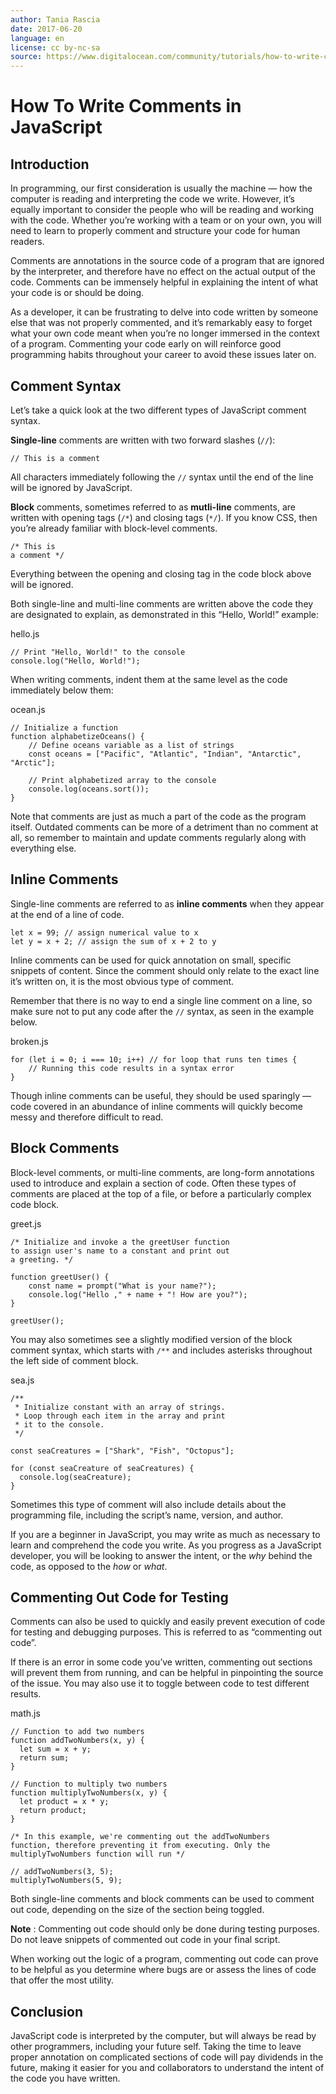 ```yaml
---
author: Tania Rascia
date: 2017-06-20
language: en
license: cc by-nc-sa
source: https://www.digitalocean.com/community/tutorials/how-to-write-comments-in-javascript
---
```


# How To Write Comments in JavaScript

## Introduction

In programming, our first consideration is usually the machine — how the computer is reading and interpreting the code we write. However, it’s equally important to consider the people who will be reading and working with the code. Whether you’re working with a team or on your own, you will need to learn to properly comment and structure your code for human readers.

Comments are annotations in the source code of a program that are ignored by the interpreter, and therefore have no effect on the actual output of the code. Comments can be immensely helpful in explaining the intent of what your code is or should be doing.

As a developer, it can be frustrating to delve into code written by someone else that was not properly commented, and it’s remarkably easy to forget what your own code meant when you’re no longer immersed in the context of a program. Commenting your code early on will reinforce good programming habits throughout your career to avoid these issues later on.

## Comment Syntax

Let’s take a quick look at the two different types of JavaScript comment syntax.

**Single-line** comments are written with two forward slashes (`//`):

    // This is a comment

All characters immediately following the `//` syntax until the end of the line will be ignored by JavaScript.

**Block** comments, sometimes referred to as **mutli-line** comments, are written with opening tags (`/*`) and closing tags (`*/`). If you know CSS, then you’re already familiar with block-level comments.

    /* This is
    a comment */

Everything between the opening and closing tag in the code block above will be ignored.

Both single-line and multi-line comments are written above the code they are designated to explain, as demonstrated in this “Hello, World!” example:

hello.js

    // Print "Hello, World!" to the console
    console.log("Hello, World!");

When writing comments, indent them at the same level as the code immediately below them:

ocean.js

    // Initialize a function
    function alphabetizeOceans() {
        // Define oceans variable as a list of strings
        const oceans = ["Pacific", "Atlantic", "Indian", "Antarctic", "Arctic"];
    
        // Print alphabetized array to the console
        console.log(oceans.sort());
    }

Note that comments are just as much a part of the code as the program itself. Outdated comments can be more of a detriment than no comment at all, so remember to maintain and update comments regularly along with everything else.

## Inline Comments

Single-line comments are referred to as **inline comments** when they appear at the end of a line of code.

    let x = 99; // assign numerical value to x
    let y = x + 2; // assign the sum of x + 2 to y

Inline comments can be used for quick annotation on small, specific snippets of content. Since the comment should only relate to the exact line it’s written on, it is the most obvious type of comment.

Remember that there is no way to end a single line comment on a line, so make sure not to put any code after the `//` syntax, as seen in the example below.

broken.js

    for (let i = 0; i === 10; i++) // for loop that runs ten times {
        // Running this code results in a syntax error
    }

Though inline comments can be useful, they should be used sparingly — code covered in an abundance of inline comments will quickly become messy and therefore difficult to read.

## Block Comments

Block-level comments, or multi-line comments, are long-form annotations used to introduce and explain a section of code. Often these types of comments are placed at the top of a file, or before a particularly complex code block.

greet.js

    /* Initialize and invoke a the greetUser function
    to assign user's name to a constant and print out
    a greeting. */
    
    function greetUser() {
        const name = prompt("What is your name?");
        console.log("Hello ," + name + "! How are you?");
    }
    
    greetUser();

You may also sometimes see a slightly modified version of the block comment syntax, which starts with `/**` and includes asterisks throughout the left side of comment block.

sea.js

    /**
     * Initialize constant with an array of strings.
     * Loop through each item in the array and print
     * it to the console.
     */
    
    const seaCreatures = ["Shark", "Fish", "Octopus"];
    
    for (const seaCreature of seaCreatures) {
      console.log(seaCreature);
    }

Sometimes this type of comment will also include details about the programming file, including the script’s name, version, and author.

If you are a beginner in JavaScript, you may write as much as necessary to learn and comprehend the code you write. As you progress as a JavaScript developer, you will be looking to answer the intent, or the _why_ behind the code, as opposed to the _how_ or _what_.

## Commenting Out Code for Testing

Comments can also be used to quickly and easily prevent execution of code for testing and debugging purposes. This is referred to as “commenting out code”.

If there is an error in some code you’ve written, commenting out sections will prevent them from running, and can be helpful in pinpointing the source of the issue. You may also use it to toggle between code to test different results.

math.js

    // Function to add two numbers
    function addTwoNumbers(x, y) {
      let sum = x + y;
      return sum;
    }
    
    // Function to multiply two numbers
    function multiplyTwoNumbers(x, y) {
      let product = x * y;
      return product;
    }
    
    /* In this example, we're commenting out the addTwoNumbers
    function, therefore preventing it from executing. Only the
    multiplyTwoNumbers function will run */
    
    // addTwoNumbers(3, 5);
    multiplyTwoNumbers(5, 9);

Both single-line comments and block comments can be used to comment out code, depending on the size of the section being toggled.

**Note** : Commenting out code should only be done during testing purposes. Do not leave snippets of commented out code in your final script.

When working out the logic of a program, commenting out code can prove to be helpful as you determine where bugs are or assess the lines of code that offer the most utility.

## Conclusion

JavaScript code is interpreted by the computer, but will always be read by other programmers, including your future self. Taking the time to leave proper annotation on complicated sections of code will pay dividends in the future, making it easier for you and collaborators to understand the intent of the code you have written.
